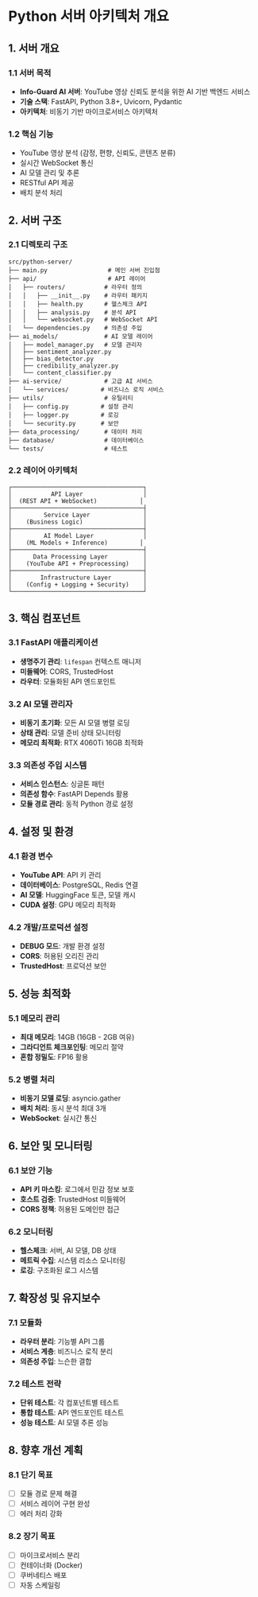 # Python 서버 아키텍처 개요

## 1. 서버 개요

### 1.1 서버 목적
- **Info-Guard AI 서버**: YouTube 영상 신뢰도 분석을 위한 AI 기반 백엔드 서비스
- **기술 스택**: FastAPI, Python 3.8+, Uvicorn, Pydantic
- **아키텍처**: 비동기 기반 마이크로서비스 아키텍처

### 1.2 핵심 기능
- YouTube 영상 분석 (감정, 편향, 신뢰도, 콘텐츠 분류)
- 실시간 WebSocket 통신
- AI 모델 관리 및 추론
- RESTful API 제공
- 배치 분석 처리

## 2. 서버 구조

### 2.1 디렉토리 구조
```
src/python-server/
├── main.py                 # 메인 서버 진입점
├── api/                    # API 레이어
│   ├── routers/           # 라우터 정의
│   │   ├── __init__.py    # 라우터 패키지
│   │   ├── health.py      # 헬스체크 API
│   │   ├── analysis.py    # 분석 API
│   │   └── websocket.py   # WebSocket API
│   └── dependencies.py    # 의존성 주입
├── ai_models/             # AI 모델 레이어
│   ├── model_manager.py   # 모델 관리자
│   ├── sentiment_analyzer.py
│   ├── bias_detector.py
│   ├── credibility_analyzer.py
│   └── content_classifier.py
├── ai-service/            # 고급 AI 서비스
│   └── services/         # 비즈니스 로직 서비스
├── utils/                 # 유틸리티
│   ├── config.py         # 설정 관리
│   ├── logger.py         # 로깅
│   └── security.py       # 보안
├── data_processing/       # 데이터 처리
├── database/              # 데이터베이스
└── tests/                 # 테스트
```

### 2.2 레이어 아키텍처
```
┌─────────────────────────────────────┐
│           API Layer                 │
│  (REST API + WebSocket)            │
├─────────────────────────────────────┤
│         Service Layer               │
│    (Business Logic)                 │
├─────────────────────────────────────┤
│         AI Model Layer              │
│    (ML Models + Inference)         │
├─────────────────────────────────────┤
│      Data Processing Layer          │
│    (YouTube API + Preprocessing)    │
├─────────────────────────────────────┤
│        Infrastructure Layer         │
│    (Config + Logging + Security)    │
└─────────────────────────────────────┘
```

## 3. 핵심 컴포넌트

### 3.1 FastAPI 애플리케이션
- **생명주기 관리**: `lifespan` 컨텍스트 매니저
- **미들웨어**: CORS, TrustedHost
- **라우터**: 모듈화된 API 엔드포인트

### 3.2 AI 모델 관리자
- **비동기 초기화**: 모든 AI 모델 병렬 로딩
- **상태 관리**: 모델 준비 상태 모니터링
- **메모리 최적화**: RTX 4060Ti 16GB 최적화

### 3.3 의존성 주입 시스템
- **서비스 인스턴스**: 싱글톤 패턴
- **의존성 함수**: FastAPI Depends 활용
- **모듈 경로 관리**: 동적 Python 경로 설정

## 4. 설정 및 환경

### 4.1 환경 변수
- **YouTube API**: API 키 관리
- **데이터베이스**: PostgreSQL, Redis 연결
- **AI 모델**: HuggingFace 토큰, 모델 캐시
- **CUDA 설정**: GPU 메모리 최적화

### 4.2 개발/프로덕션 설정
- **DEBUG 모드**: 개발 환경 설정
- **CORS**: 허용된 오리진 관리
- **TrustedHost**: 프로덕션 보안

## 5. 성능 최적화

### 5.1 메모리 관리
- **최대 메모리**: 14GB (16GB - 2GB 여유)
- **그라디언트 체크포인팅**: 메모리 절약
- **혼합 정밀도**: FP16 활용

### 5.2 병렬 처리
- **비동기 모델 로딩**: asyncio.gather
- **배치 처리**: 동시 분석 최대 3개
- **WebSocket**: 실시간 통신

## 6. 보안 및 모니터링

### 6.1 보안 기능
- **API 키 마스킹**: 로그에서 민감 정보 보호
- **호스트 검증**: TrustedHost 미들웨어
- **CORS 정책**: 허용된 도메인만 접근

### 6.2 모니터링
- **헬스체크**: 서버, AI 모델, DB 상태
- **메트릭 수집**: 시스템 리소스 모니터링
- **로깅**: 구조화된 로그 시스템

## 7. 확장성 및 유지보수

### 7.1 모듈화
- **라우터 분리**: 기능별 API 그룹
- **서비스 계층**: 비즈니스 로직 분리
- **의존성 주입**: 느슨한 결합

### 7.2 테스트 전략
- **단위 테스트**: 각 컴포넌트별 테스트
- **통합 테스트**: API 엔드포인트 테스트
- **성능 테스트**: AI 모델 추론 성능

## 8. 향후 개선 계획

### 8.1 단기 목표
- [ ] 모듈 경로 문제 해결
- [ ] 서비스 레이어 구현 완성
- [ ] 에러 처리 강화

### 8.2 장기 목표
- [ ] 마이크로서비스 분리
- [ ] 컨테이너화 (Docker)
- [ ] 쿠버네티스 배포
- [ ] 자동 스케일링
